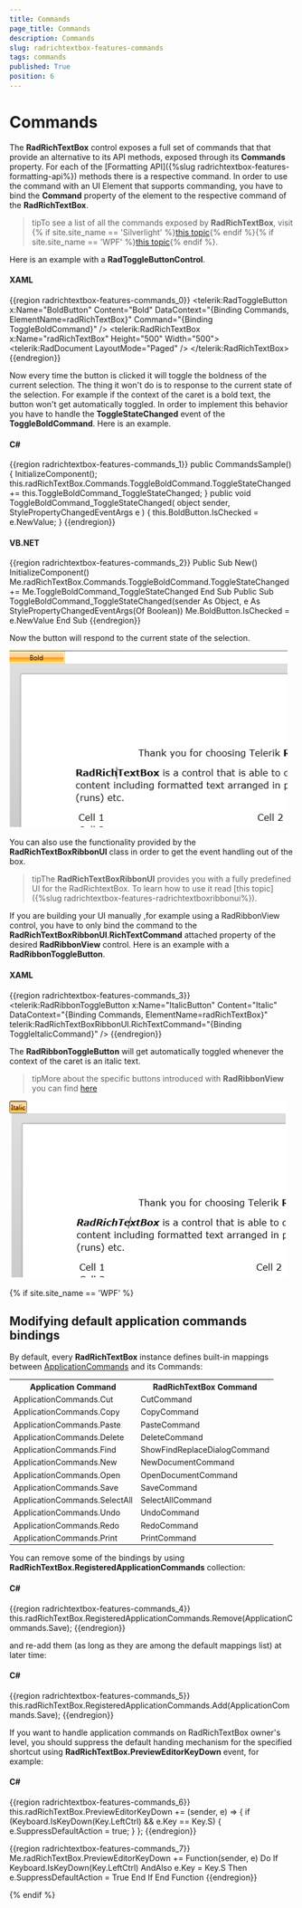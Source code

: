 ```yaml
---
title: Commands
page_title: Commands
description: Commands
slug: radrichtextbox-features-commands
tags: commands
published: True
position: 6
---
```


# Commands



The __RadRichTextBox__ control exposes a full set of commands that that provide an alternative to its API methods, exposed through its __Commands__ property. For each of the [Formatting API]({%slug radrichtextbox-features-formatting-api%}) methods there is a respective command. In order to use the command with an UI Element that supports commanding, you have to bind the __Command__ property of the element to the respective command of the __RadRichTextBox__.
        

>tipTo see a list of all the commands exposed by __RadRichTextBox__, visit {% if site.site_name == 'Silverlight' %}[this topic](http://www.telerik.com/help/silverlight/allmembers_t_telerik_windows_documents_richtextboxcommands_richtextboxcommands.html){% endif %}{% if site.site_name == 'WPF' %}[this topic](http://www.telerik.com/help/wpf/allmembers_t_telerik_windows_documents_richtextboxcommands_richtextboxcommands.html){% endif %}.
        

Here is an example with a __RadToggleButtonControl__.
        

#### __XAML__

{{region radrichtextbox-features-commands_0}}
	<telerik:RadToggleButton x:Name="BoldButton"
	                            Content="Bold"
	                            DataContext="{Binding Commands, ElementName=radRichTextBox}"
	                            Command="{Binding ToggleBoldCommand}" />
	<telerik:RadRichTextBox x:Name="radRichTextBox"
	                                    Height="500"
	                                    Width="500">
	    <telerik:RadDocument LayoutMode="Paged" />
	</telerik:RadRichTextBox>
{{endregion}}


Now every time the button is clicked it will toggle the boldness of the current selection. The thing it won't do is to response to the current state of the selection. For example if the context of the caret is a bold text, the button won't get automatically toggled. In order to implement this behavior you have to handle the __ToggleStateChanged__ event of the __ToggleBoldCommand__. Here is an example.
        

#### __C#__

{{region radrichtextbox-features-commands_1}}
	public CommandsSample()
	{
	    InitializeComponent();
	    this.radRichTextBox.Commands.ToggleBoldCommand.ToggleStateChanged += this.ToggleBoldCommand_ToggleStateChanged;
	}
	public void ToggleBoldCommand_ToggleStateChanged( object sender, StylePropertyChangedEventArgs<bool> e )
	{
	    this.BoldButton.IsChecked = e.NewValue;
	}
{{endregion}}



#### __VB.NET__

{{region radrichtextbox-features-commands_2}}
    Public Sub New()
        InitializeComponent()
        Me.radRichTextBox.Commands.ToggleBoldCommand.ToggleStateChanged += Me.ToggleBoldCommand_ToggleStateChanged
    End Sub
    Public Sub ToggleBoldCommand_ToggleStateChanged(sender As Object, e As StylePropertyChangedEventArgs(Of Boolean))
        Me.BoldButton.IsChecked = e.NewValue
    End Sub
{{endregion}}



Now the button will respond to the current state of the selection.

![Rad Rich Text Box Features Commands 01](images/RadRichTextBox_Features_Commands_01.png)

You can also use the functionality provided by the __RadRichTextBoxRibbonUI__ class in order to get the event handling out of the box.
        

>tipThe __RadRichTextBoxRibbonUI__ provides you with a fully predefined UI for the RadRichtextBox. To learn how to use it read [this topic]({%slug radrichtextbox-features-radrichtextboxribbonui%}).
        

If you are building your UI manually ,for example using a RadRibbonView control, you have to only bind the command to the __RadRichTextBoxRibbonUI__.__RichTextCommand__ attached property of the desired __RadRibbonView__ control. Here is an example with a __RadRibbonToggleButton__.
        

#### __XAML__

{{region radrichtextbox-features-commands_3}}
	<telerik:RadRibbonToggleButton x:Name="ItalicButton"
	                                Content="Italic"
	                                DataContext="{Binding Commands, ElementName=radRichTextBox}"
	                                telerik:RadRichTextBoxRibbonUI.RichTextCommand="{Binding ToggleItalicCommand}" />
{{endregion}}



The __RadRibbonToggleButton__ will get automatically toggled whenever the context of the caret is an italic text.
        

>tipMore about the specific buttons introduced with __RadRibbonView__ you can find [here](http://www.telerik.com/help/wpf/allmembers_t_telerik_windows_documents_richtextboxcommands_richtextboxcommands.html)

![Rad Rich Text Box Features Commands 02](images/RadRichTextBox_Features_Commands_02.png)

{% if site.site_name == 'WPF' %}

## Modifying default application commands bindings

By default, every __RadRichTextBox__ instance defines built-in mappings between [ApplicationCommands](http://msdn.microsoft.com/en-us/library/system.windows.input.applicationcommands.aspx) and its Commands:

<table><tr><th><b>Application Command</b></th><th><b>RadRichTextBox Command</b></th></tr><tr><td> ApplicationCommands.Cut </td><td> CutCommand </td></tr><tr><td> ApplicationCommands.Copy </td><td> CopyCommand </td></tr><tr><td> ApplicationCommands.Paste </td><td> PasteCommand </td></tr><tr><td> ApplicationCommands.Delete </td><td> DeleteCommand </td></tr><tr><td> ApplicationCommands.Find </td><td> ShowFindReplaceDialogCommand </td></tr><tr><td> ApplicationCommands.New </td><td> NewDocumentCommand </td></tr><tr><td> ApplicationCommands.Open </td><td> OpenDocumentCommand </td></tr><tr><td> ApplicationCommands.Save </td><td> SaveCommand </td></tr><tr><td> ApplicationCommands.SelectAll </td><td> SelectAllCommand </td></tr><tr><td> ApplicationCommands.Undo </td><td> UndoCommand </td></tr><tr><td> ApplicationCommands.Redo </td><td> RedoCommand </td></tr><tr><td> ApplicationCommands.Print </td><td> PrintCommand </td></tr></tbody></table>

You can remove some of the bindings by using __RadRichTextBox.RegisteredApplicationCommands__ collection:

#### __C#__

{{region radrichtextbox-features-commands_4}}
    this.radRichTextBox.RegisteredApplicationCommands.Remove(ApplicationCommands.Save);
{{endregion}}

and re-add them (as long as they are among the default mappings list) at later time:

#### __C#__

{{region radrichtextbox-features-commands_5}}
    this.radRichTextBox.RegisteredApplicationCommands.Add(ApplicationCommands.Save);
{{endregion}}

If you want to handle application commands on RadRichTextBox owner's level, you should suppress the default handing mechanism for the specified shortcut using __RadRichTextBox.PreviewEditorKeyDown__ event, for example:

#### __C#__

{{region radrichtextbox-features-commands_6}}
    this.radRichTextBox.PreviewEditorKeyDown += (sender, e) =>
        {
            if (Keyboard.IsKeyDown(Key.LeftCtrl) && e.Key == Key.S)
            {
                e.SuppressDefaultAction = true;
            }
        };
{{endregion}}

{{region radrichtextbox-features-commands_7}}
	Me.radRichTextBox.PreviewEditorKeyDown += Function(sender, e) Do
		If Keyboard.IsKeyDown(Key.LeftCtrl) AndAlso e.Key = Key.S Then
			e.SuppressDefaultAction = True
		End If
	End Function
{{endregion}}

{% endif %}